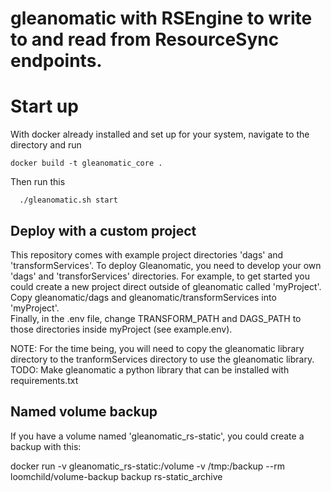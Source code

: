 # gleanomatic with RSEngine to write to and read from ResourceSync endpoints.


# Start up
With docker already installed and set up for your system, navigate to the directory and run
```
docker build -t gleanomatic_core .
```
Then run this
```
  ./gleanomatic.sh start
```  

## Deploy with a custom project

This repository comes with example project directories 'dags' and 'transformServices'.  To deploy Gleanomatic, you need to develop your own 'dags' and 'transforServices' directories.
For example, to get started you could create a new project direct outside of gleanomatic called 'myProject'.  Copy gleanomatic/dags and gleanomatic/transformServices into 'myProject'.  
Finally, in the .env file, change TRANSFORM_PATH and DAGS_PATH to those directories inside myProject (see example.env).

NOTE: For the time being, you will need to copy the gleanomatic library directory to the tranformServices directory to use the gleanomatic library.  TODO: Make gleanomatic a python library that can be installed with requirements.txt

## Named volume backup

If you have a volume named 'gleanomatic_rs-static', you could create a backup with this:

docker run -v gleanomatic_rs-static:/volume -v /tmp:/backup --rm loomchild/volume-backup backup rs-static_archive 
